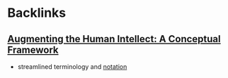 
# Backlinks
## [Augmenting the Human Intellect: A Conceptual Framework](<Augmenting the Human Intellect: A Conceptual Framework.md>)
- streamlined terminology and [notation](<notation.md>)

